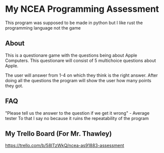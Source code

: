 # My NCEA Programming Assessment

This program was supposed to be made in python but I like rust the programming language not the game

## About
This is a questionare game with the questions being about Apple Computers. This questionare will consist of 5 multichoice questions about Apple.

The user will answer from 1-4 on which they think is the right answer. 
After doing all the questions the program will show the user how many points they got.

## FAQ
"Please tell us the answer to the question if we get it wrong" - Average tester
To that I say no because it ruins the repeatability of the program

## My Trello Board (For Mr. Thawley)
https://trello.com/b/58ITzWkQ/ncea-as91883-assessment
